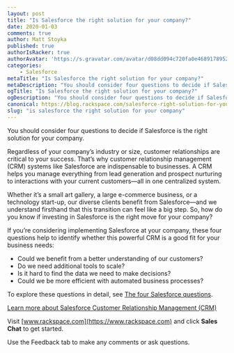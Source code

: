 ```yaml
---
layout: post
title: "Is Salesforce the right solution for your company?"
date: 2020-01-03
comments: true
author: Matt Stoyka
published: true
authorIsRacker: true
authorAvatar: 'https://s.gravatar.com/avatar/d08dd094c720fa0e4689178952959231'
categories:
    - Salesforce
metaTitle: "Is Salesforce the right solution for your company?"
metaDescription: "You should consider four questions to decide if Salesforce is the right solution for your company."
ogTitle: "Is Salesforce the right solution for your company?"
ogDescription: "You should consider four questions to decide if Salesforce is the right solution for your company."
canonical: https://blog.rackspace.com/salesforce-right-solution-for-your-company-answer-these-questions
slug: "is salesforce the right solution for your company" 
---
```


You should consider four questions to decide if Salesforce is the right solution
for your company.

<!--more-->

Regardless of your company’s industry or size, customer relationships are
critical to your success. That’s why customer relationship management (CRM)
systems like Salesforce are indispensable to businesses. A CRM helps you manage
everything from lead generation and prospect nurturing to interactions with your
current customers&mdash;all in one centralized system.

Whether it’s a small art gallery, a large e-commerce business, or a technology
start-up, our diverse clients benefit from Salesforce&mdash;and we understand
firsthand that this transition can feel like a big step. So, how do you know if
investing in Salesforce is the right move for your company?

If you’re considering implementing Salesforce at your company, these four
questions help to identify whether this powerful CRM is a good fit for your
business needs:

- Could we benefit from a better understanding of our customers?
- Do we need additional tools to scale?
- Is it hard to find the data we need to make decisions?
- Could we be more efficient with automated business processes?

To explore these questions in detail, see
[The four Salesforce questions](https://blog.rackspace.com/salesforce-right-solution-for-your-company-answer-these-questions).

<a class="cta purple" id="cta" href="https://www.rackspace.com/salesforce">Learn more about Salesforce Customer Relationship Management (CRM)</a>

Visit [www.rackspace.com](https://www.rackspace.com) and click **Sales Chat**
to get started.

Use the Feedback tab to make any comments or ask questions.
